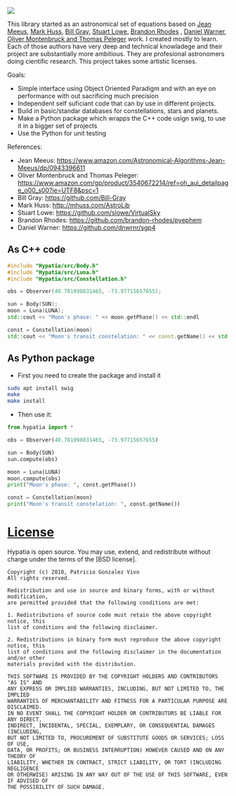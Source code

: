 ![](../docs/00.jpg)

This library started as an astronomical set of equations based on [Jean Meeus](https://en.wikipedia.org/wiki/Jean_Meeus), [Mark Huss](http://mhuss.com/AstroLib), [Bill Gray](https://github.com/Bill-Gray ), [Stuart Lowe](http://mhuss.com/AstroLib), [Brandon Rhodes](https://github.com/brandon-rhodes/pyephem) , [Daniel Warner](https://github.com/dnwrnr/sgp4), [Oliver Montenbruck and Thomas Peleger](https://www.amazon.com/gp/product/3540672214/ref=oh_aui_detailpage_o00_s00?ie=UTF8&psc=1) work. I created mostly to learn. Each of those authors have very deep and technical knowladege and their project are substantially more ambitious. They are profesional astronomers doing cientific research. This project takes some artistic licenses.

Goals:

- Simple interface using Object Oriented Paradigm and with an eye on performance with out sacrificing much precision
- Independent self suficiant code that can by use in different projects.
- Build in basic/standar databases for constellations, stars and planets.
- Make a Python package which wrapps the C++ code usign swig, to use it in a bigger set of projects
- Use the Python for unit testing

References:
 - Jean Meeus: https://www.amazon.com/Astronomical-Algorithms-Jean-Meeus/dp/0943396611
 - Oliver Montenbruck and Thomas Peleger: https://www.amazon.com/gp/product/3540672214/ref=oh_aui_detailpage_o00_s00?ie=UTF8&psc=1
 - Bill Gray: https://github.com/Bill-Gray 
 - Mark Huss: http://mhuss.com/AstroLib
 - Stuart Lowe: https://github.com/slowe/VirtualSky
 - Brandon Rhodes: https://github.com/brandon-rhodes/pyephem
 - Daniel Warner: https://github.com/dnwrnr/sgp4

## As C++ code

```cpp
#include "Hypatia/src/Body.h"
#include "Hypatia/src/Luna.h"
#include "Hypatia/src/Constellation.h"

obs = Observer(40.781098831465, -73.97715657655);

sun = Body(SUN);
moon = Luna(LUNA);
std::cout << "Moon's phase: " << moon.getPhase() << std::endl

const = Constellation(moon)
std::cout << "Moon's transit constelation: " << const.getName() << std::endl
```

## As Python package

* First you need to create the package and install it

```bash
sudo apt install swig
make
make install
```

* Then use it:

```python
from hypatia import *

obs = Observer(40.781098831465, -73.97715657655)

sun = Body(SUN)
sun.compute(obs)

moon = Luna(LUNA)
moon.compute(obs)
print("Moon's phase: ", const.getPhase())

const = Constellation(moon)
print("Moon's transit constelation: ", const.getName())
```

# [License](LICENSE)

Hypatia is open source. You may use, extend, and redistribute without charge under the terms of the [BSD license].

```
Copyright (c) 2018, Patricio Gonzalez Vivo
All rights reserved.

Redistribution and use in source and binary forms, with or without modification, 
are permitted provided that the following conditions are met:

1. Redistributions of source code must retain the above copyright notice, this
list of conditions and the following disclaimer.

2. Redistributions in binary form must reproduce the above copyright notice, this
list of conditions and the following disclaimer in the documentation and/or other
materials provided with the distribution.

THIS SOFTWARE IS PROVIDED BY THE COPYRIGHT HOLDERS AND CONTRIBUTORS "AS IS" AND 
ANY EXPRESS OR IMPLIED WARRANTIES, INCLUDING, BUT NOT LIMITED TO, THE IMPLIED 
WARRANTIES OF MERCHANTABILITY AND FITNESS FOR A PARTICULAR PURPOSE ARE DISCLAIMED. 
IN NO EVENT SHALL THE COPYRIGHT HOLDER OR CONTRIBUTORS BE LIABLE FOR ANY DIRECT, 
INDIRECT, INCIDENTAL, SPECIAL, EXEMPLARY, OR CONSEQUENTIAL DAMAGES (INCLUDING, 
BUT NOT LIMITED TO, PROCUREMENT OF SUBSTITUTE GOODS OR SERVICES; LOSS OF USE, 
DATA, OR PROFITS; OR BUSINESS INTERRUPTION) HOWEVER CAUSED AND ON ANY THEORY OF 
LIABILITY, WHETHER IN CONTRACT, STRICT LIABILITY, OR TORT (INCLUDING NEGLIGENCE 
OR OTHERWISE) ARISING IN ANY WAY OUT OF THE USE OF THIS SOFTWARE, EVEN IF ADVISED OF
THE POSSIBILITY OF SUCH DAMAGE.
```